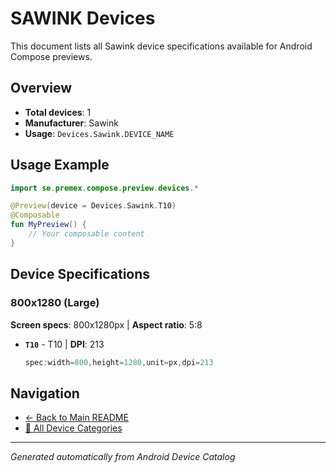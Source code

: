 # SAWINK Devices

This document lists all Sawink device specifications available for Android Compose previews.

## Overview

- **Total devices**: 1
- **Manufacturer**: Sawink
- **Usage**: `Devices.Sawink.DEVICE_NAME`

## Usage Example

```kotlin
import se.premex.compose.preview.devices.*

@Preview(device = Devices.Sawink.T10)
@Composable
fun MyPreview() {
    // Your composable content
}
```

## Device Specifications

### 800x1280 (Large)

**Screen specs**: 800x1280px | **Aspect ratio**: 5:8

- **`T10`** - T10 | **DPI**: 213
  ```kotlin
  spec:width=800,height=1280,unit=px,dpi=213
  ```

## Navigation

- [← Back to Main README](../../README.md)
- [📱 All Device Categories](../README.md)

---
*Generated automatically from Android Device Catalog*
